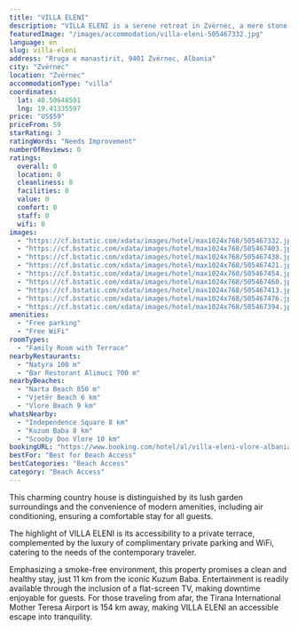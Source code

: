 ```yaml
---
title: "VILLA ELENI"
description: "VILLA ELENI is a serene retreat in Zvërnec, a mere stone's throw away from the pristine Narta Beach and the historic Independence Square, located 11 km away."
featuredImage: "/images/accommodation/villa-eleni-505467332.jpg"
language: en
slug: villa-eleni
address: "Rruga e manastirit, 9401 Zvërnec, Albania"
city: "Zvërnec"
location: "Zvërnec"
accommodationType: "villa"
coordinates:
  lat: 40.50648501
  lng: 19.41335597
price: "US$59"
priceFrom: 59
starRating: 3
ratingWords: "Needs Improvement"
numberOfReviews: 0
ratings:
  overall: 0
  location: 0
  cleanliness: 0
  facilities: 0
  value: 0
  comfort: 0
  staff: 0
  wifi: 0
images:
  - "https://cf.bstatic.com/xdata/images/hotel/max1024x768/505467332.jpg?k=77d2e1f5689acfb7a22a0fd10f441c6fa9a4cea7d6cedc4aa944f69ba0247a1d&o=&hp=1"
  - "https://cf.bstatic.com/xdata/images/hotel/max1024x768/505467403.jpg?k=23e150fda4015953a3a69e377cf45091d8c393255b1aee18399d8bca8b371fc0&o=&hp=1"
  - "https://cf.bstatic.com/xdata/images/hotel/max1024x768/505467438.jpg?k=053757e9eadb3d3852f609a70e58cded4840944356f27f13e18b66695476d325&o=&hp=1"
  - "https://cf.bstatic.com/xdata/images/hotel/max1024x768/505467421.jpg?k=ca177fefa99aaf6592f6c24c282a5f024efbbb26d905401339e4d2f983df5997&o=&hp=1"
  - "https://cf.bstatic.com/xdata/images/hotel/max1024x768/505467454.jpg?k=532defb1dee0cf962eadd751dffb309b3e5e726786734b8866d91b98e200105d&o=&hp=1"
  - "https://cf.bstatic.com/xdata/images/hotel/max1024x768/505467460.jpg?k=83f8c5033e1f37de3b34db7ba346864842fe7484cad0b74e2fce102e7f30b7bb&o=&hp=1"
  - "https://cf.bstatic.com/xdata/images/hotel/max1024x768/505467413.jpg?k=a63a08ad4a0e17ce9975a4537e8b75fb6df3de6d248be387541dc5b28f3cfbad&o=&hp=1"
  - "https://cf.bstatic.com/xdata/images/hotel/max1024x768/505467476.jpg?k=30af887eb7fd9c1c8c6c50a6ebf6a1837cecac601c3c18cc30aed9eb50202da9&o=&hp=1"
  - "https://cf.bstatic.com/xdata/images/hotel/max1024x768/505467394.jpg?k=68b11d68b2fd9dd2812023e8b6dcd8eb018beb816ef2d5b4976c2acc565d99e5&o=&hp=1"
amenities:
  - "Free parking"
  - "Free WiFi"
roomTypes:
  - "Family Room with Terrace"
nearbyRestaurants:
  - "Natyra 100 m"
  - "Bar Restorant Alimuci 700 m"
nearbyBeaches:
  - "Narta Beach 850 m"
  - "Vjetër Beach 6 km"
  - "Vlore Beach 9 km"
whatsNearby:
  - "Independence Square 8 km"
  - "Kuzum Baba 8 km"
  - "Scooby Doo Vlore 10 km"
bookingURL: "https://www.booking.com/hotel/al/villa-eleni-vlore-albania.en-gb.html?aid=8035640"
bestFor: "Best for Beach Access"
bestCategories: "Beach Access"
category: "Beach Access"
---
```


This charming country house is distinguished by its lush garden surroundings and the convenience of modern amenities, including air conditioning, ensuring a comfortable stay for all guests. 

The highlight of VILLA ELENI is its accessibility to a private terrace, complemented by the luxury of complimentary private parking and WiFi, catering to the needs of the contemporary traveler. 

Emphasizing a smoke-free environment, this property promises a clean and healthy stay, just 11 km from the iconic Kuzum Baba. Entertainment is readily available through the inclusion of a flat-screen TV, making downtime enjoyable for guests. For those traveling from afar, the Tirana International Mother Teresa Airport is 154 km away, making VILLA ELENI an accessible escape into tranquility.